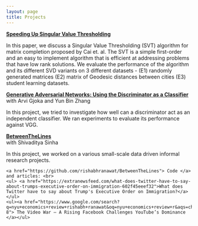```yaml
---
layout: page
title: Projects
---
```


<strong><a href="{{ site.baseurl }}/public/documents/speeding-svt.pdf">Speeding Up Singular Value Thresholding</a></strong><br>
<p class="message">
	In this paper, we discuss a Singular Value Thresholding (SVT) algorithm for matrix completion proposed by Cai et. al. The SVT is a simple first-order and an easy to implement algorithm that is efficient at addressing problems that have low rank solutions. We evaluate the performance of the algorithm and its different SVD variants on 3 different datasets - (E1) randomly generated matrices (E2) matrix of Geodesic distances between cities (E3) student learning datasets.
</p>


<strong><a href="{{ site.baseurl }}/public/documents/discriminator-gans.pdf">Generative Adversarial Networks: Using the Discriminator as a Classifier</a></strong><br>
with Arvi Gjoka and Yun Bin Zhang <br>
<p class="message">
	In this project, we tried to investigate how well can a discriminator act as an independent classifier. We ran experiments to evaluate its performance against VGG.
</p>

<strong><a href="">BetweenTheLines</a></strong><br>
with Shivaditya Sinha <br>
<p class="message">
	In this project, we worked on a various small-scale data driven informal research projects. 

	<a href="https://github.com/rishabhranawat/BetweenTheLines"> Code </a> and articles: <br>
	<ul> <a href="https://extranewsfeed.com/what-does-twitter-have-to-say-about-trumps-executive-order-on-immigration-602f45eeef32">What does Twitter have to say about Trump's Executive Order on Immigration?</a></ul>
	<ul><a href="https://www.google.com/search?q=nyu+economics+review+rishabh+ranawat&oq=nyu+economics+review+r&aqs=chrome.1.69i57j69i59.3935j0j7&sourceid=chrome&ie=UTF-8"> The Video War – A Rising Facebook Challenges YouTube’s Dominance </a></ul>
</p>